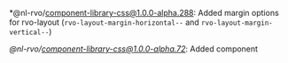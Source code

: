 *@nl-rvo/component-library-css@1.0.0-alpha.288:
Added margin options for rvo-layout (`rvo-layout-margin-horizontal--` and `rvo-layout-margin-vertical--`)

*@nl-rvo/component-library-css@1.0.0-alpha.72*:
Added component